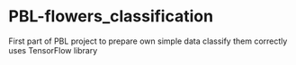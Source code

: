 # PBL-flowers_classification
First part of PBL project to prepare own simple data classify them correctly uses TensorFlow library 
